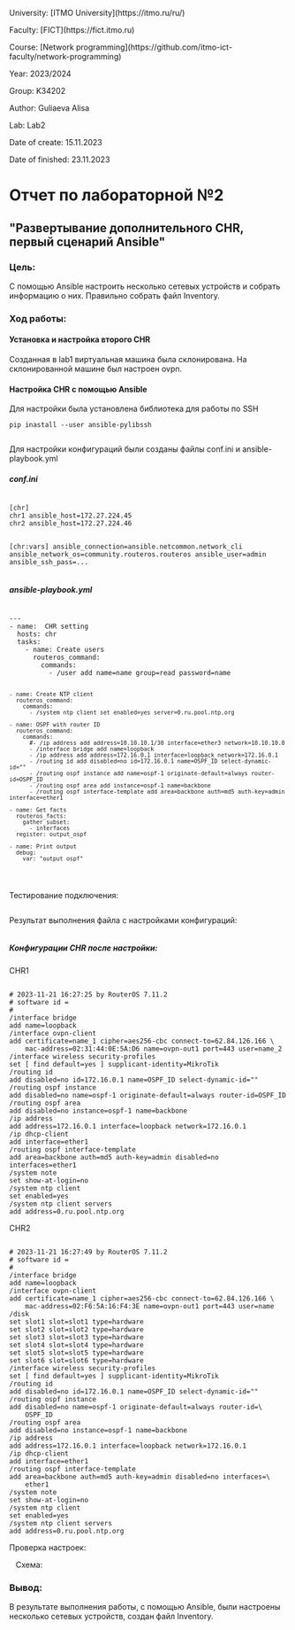 <p>University: [ITMO University](https://itmo.ru/ru/)</p>
<p>Faculty: [FICT](https://fict.itmo.ru)</p>
<p>Course: [Network programming](https://github.com/itmo-ict-faculty/network-programming)</p>
<p>Year: 2023/2024 </p>
<p>Group: K34202</p>
<p>Author: Guliaeva Alisa</p>
<p>Lab: Lab2 </p>
<p>Date of create: 15.11.2023 </p>
<p>Date of finished: 23.11.2023</p>
<h1>Отчет по лабораторной №2</h1>
<h2>"Развертывание дополнительного CHR, первый сценарий Ansible"</h2>

<h3>Цель:</h3>
<p> С помощью Ansible настроить несколько сетевых устройств и собрать информацию о них. Правильно собрать файл Inventory.</p>

<h3>Ход работы:</h3>

<h4>Установка и настройка второго CHR</h4>

<p>Созданная в lab1 виртуальная машина была склонирована. На склонированной машине был настроен ovpn.</p>

<h4>Настройка CHR с помощью Ansible</h4>
<p>Для настройки была установлена библиотека для работы по SSH</p>
<pre><code>pip inastall --user ansible-pylibssh</code></pre>
<img src='1.png' alt=''>
<p>Для настройки конфигураций были созданы файлы conf.ini и ansible-playbook.yml</p>
<h5>conf.ini</h5>
<pre><code>
[chr]
chr1 ansible_host=172.27.224.45
chr2 ansible_host=172.27.224.46

[chr:vars]
ansible_connection=ansible.netcommon.network_cli
ansible_network_os=community.routeros.routeros
ansible_user=admin
ansible_ssh_pass=...
</code></pre>

<h5>ansible-playbook.yml</h5>
<pre><code>
---
- name:  CHR setting
  hosts: chr
  tasks:
    - name: Create users
      routeros_command:
        commands:
          - /user add name=name group=read password=name

    - name: Create NTP client
      routeros_command:
        commands:
          - /system ntp client set enabled=yes server=0.ru.pool.ntp.org

    - name: OSPF with router ID
      routeros_command:
        commands:
          #- /ip address add address=10.10.10.1/30 interface=ether3 network=10.10.10.0
          - /interface bridge add name=loopback
          - /ip address add address=172.16.0.1 interface=loopback network=172.16.0.1
          - /routing id add disabled=no id=172.16.0.1 name=OSPF_ID select-dynamic-id=""
          - /routing ospf instance add name=ospf-1 originate-default=always router-id=OSPF_ID
          - /routing ospf area add instance=ospf-1 name=backbone
          - /routing ospf interface-template add area=backbone auth=md5 auth-key=admin interface=ether1

    - name: Get facts
      routeros_facts:
        gather_subset:
          - interfaces
      register: output_ospf

    - name: Print output
      debug:
        var: "output_ospf"

</pre></code>
<p> Тестирование подключения: </p>
<img src='2.png' alt=''>
<p>Результат выполнения файла с настройками конфигураций:</p>
<img src='3.png' alt=''>
<h5>Конфигурации CHR после настройки:</h5>
<p>CHR1</p>
<pre><code>
# 2023-11-21 16:27:25 by RouterOS 7.11.2
# software id = 
#
/interface bridge
add name=loopback
/interface ovpn-client
add certificate=name_1 cipher=aes256-cbc connect-to=62.84.126.166 \
    mac-address=02:31:44:0E:5A:D6 name=ovpn-out1 port=443 user=name_2
/interface wireless security-profiles
set [ find default=yes ] supplicant-identity=MikroTik
/routing id
add disabled=no id=172.16.0.1 name=OSPF_ID select-dynamic-id=""
/routing ospf instance
add disabled=no name=ospf-1 originate-default=always router-id=OSPF_ID
/routing ospf area
add disabled=no instance=ospf-1 name=backbone
/ip address
add address=172.16.0.1 interface=loopback network=172.16.0.1
/ip dhcp-client
add interface=ether1
/routing ospf interface-template
add area=backbone auth=md5 auth-key=admin disabled=no interfaces=ether1
/system note
set show-at-login=no
/system ntp client
set enabled=yes
/system ntp client servers
add address=0.ru.pool.ntp.org
</pre></code>
<p>CHR2</p>
<pre><code>
# 2023-11-21 16:27:49 by RouterOS 7.11.2
# software id = 
#
/interface bridge
add name=loopback
/interface ovpn-client
add certificate=name_1 cipher=aes256-cbc connect-to=62.84.126.166 \
    mac-address=02:F6:5A:16:F4:3E name=ovpn-out1 port=443 user=name
/disk
set slot1 slot=slot1 type=hardware
set slot2 slot=slot2 type=hardware
set slot3 slot=slot3 type=hardware
set slot4 slot=slot4 type=hardware
set slot5 slot=slot5 type=hardware
set slot6 slot=slot6 type=hardware
/interface wireless security-profiles
set [ find default=yes ] supplicant-identity=MikroTik
/routing id
add disabled=no id=172.16.0.1 name=OSPF_ID select-dynamic-id=""
/routing ospf instance
add disabled=no name=ospf-1 originate-default=always router-id=\
    OSPF_ID
/routing ospf area
add disabled=no instance=ospf-1 name=backbone
/ip address
add address=172.16.0.1 interface=loopback network=172.16.0.1
/ip dhcp-client
add interface=ether1
/routing ospf interface-template
add area=backbone auth=md5 auth-key=admin disabled=no interfaces=\
    ether1
/system note
set show-at-login=no
/system ntp client
set enabled=yes
/system ntp client servers
add address=0.ru.pool.ntp.org
</pre></code>
<p>Проверка настроек:</p>
<img src='4.png' alt=''>
<img src='5.png' alt=''>
<img src='6.png' alt=''>
Схема:
<img src='Схема.png' alt=''>
<h3>Вывод:</h3>
<p>В результате выполнения работы, с помощью Ansible, были настроены несколько сетевых устройств, создан файл Inventory.</p>
